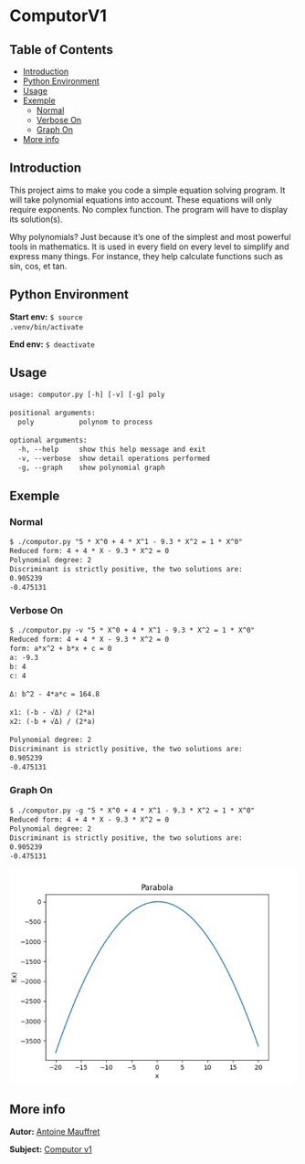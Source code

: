 # ComputorV1
## Table of Contents
* [Introduction](#introduction)
* [Python Environment](#python-environment)
* [Usage](#usage)
* [Exemple](#exemple)
  * [Normal](#normal)
  * [Verbose On](#verbose-on)
  * [Graph On](#graph-on)
* [More info](#more-info)
  
## Introduction
This project aims to make you code a simple equation solving program. It will take
polynomial equations into account. These equations will only require exponents.
No complex function. The program will have to display its solution(s).  
  
Why polynomials? Just because it’s one of the simplest and most powerful tools in
mathematics. It is used in every field on every level to simplify and express many things.
For instance, they help calculate functions such as sin, cos, et tan.  
  
## Python Environment
**Start env:** <code>$ source .venv/bin/activate</code>  
  
**End env:** <code>$ deactivate</code>  
  
## Usage
<pre><code>usage: computor.py [-h] [-v] [-g] poly

positional arguments:
  poly           polynom to process

optional arguments:
  -h, --help     show this help message and exit
  -v, --verbose  show detail operations performed
  -g, --graph    show polynomial graph</code></pre>  
  
## Exemple
### Normal
<pre><code>$ ./computor.py "5 * X^0 + 4 * X^1 - 9.3 * X^2 = 1 * X^0"
Reduced form: 4 + 4 * X - 9.3 * X^2 = 0
Polynomial degree: 2
Discriminant is strictly positive, the two solutions are:
0.905239
-0.475131</pre></code>
  
### Verbose On
<pre><code>$ ./computor.py -v "5 * X^0 + 4 * X^1 - 9.3 * X^2 = 1 * X^0"
Reduced form: 4 + 4 * X - 9.3 * X^2 = 0
form: a*x^2 + b*x + c = 0
a: -9.3
b: 4
c: 4

Δ: b^2 - 4*a*c = 164.8

x1: (-b - √Δ) / (2*a)
x2: (-b + √Δ) / (2*a)

Polynomial degree: 2
Discriminant is strictly positive, the two solutions are:
0.905239
-0.475131</pre></code>
  
### Graph On
<pre><code>$ ./computor.py -g "5 * X^0 + 4 * X^1 - 9.3 * X^2 = 1 * X^0"
Reduced form: 4 + 4 * X - 9.3 * X^2 = 0
Polynomial degree: 2
Discriminant is strictly positive, the two solutions are:
0.905239
-0.475131</pre></code>
<img src="./.images/Graph_exemple.png">
  
## More info
**Autor:** [Antoine Mauffret](https://github.com/AntoineMau)  
  
**Subject:** [Computor v1](https://cdn.intra.42.fr/pdf/pdf/9774/en.subject.pdf)

